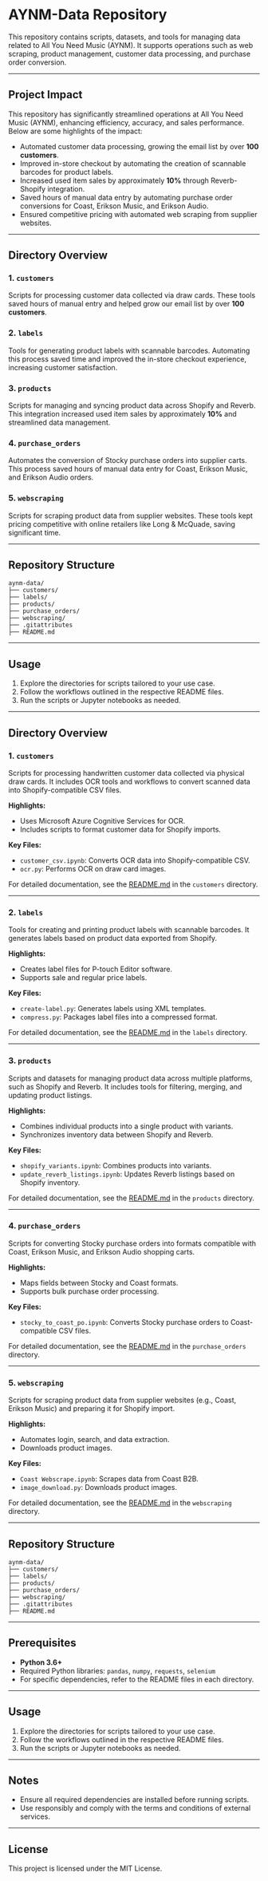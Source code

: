 # AYNM-Data Repository

This repository contains scripts, datasets, and tools for managing data related to All You Need Music (AYNM). It supports operations such as web scraping, product management, customer data processing, and purchase order conversion.

---

## Project Impact

This repository has significantly streamlined operations at All You Need Music (AYNM), enhancing efficiency, accuracy, and sales performance. Below are some highlights of the impact:

- Automated customer data processing, growing the email list by over **100 customers**.
- Improved in-store checkout by automating the creation of scannable barcodes for product labels.
- Increased used item sales by approximately **10%** through Reverb-Shopify integration.
- Saved hours of manual data entry by automating purchase order conversions for Coast, Erikson Music, and Erikson Audio.
- Ensured competitive pricing with automated web scraping from supplier websites.

---

## Directory Overview

### 1. `customers`
Scripts for processing customer data collected via draw cards. These tools saved hours of manual entry and helped grow our email list by over **100 customers**.

### 2. `labels`
Tools for generating product labels with scannable barcodes. Automating this process saved time and improved the in-store checkout experience, increasing customer satisfaction.

### 3. `products`
Scripts for managing and syncing product data across Shopify and Reverb. This integration increased used item sales by approximately **10%** and streamlined data management.

### 4. `purchase_orders`
Automates the conversion of Stocky purchase orders into supplier carts. This process saved hours of manual data entry for Coast, Erikson Music, and Erikson Audio orders.

### 5. `webscraping`
Scripts for scraping product data from supplier websites. These tools kept pricing competitive with online retailers like Long & McQuade, saving significant time.

---

## Repository Structure

```
aynm-data/
├── customers/
├── labels/
├── products/
├── purchase_orders/
├── webscraping/
├── .gitattributes
├── README.md
```

---

## Usage

1. Explore the directories for scripts tailored to your use case.
2. Follow the workflows outlined in the respective README files.
3. Run the scripts or Jupyter notebooks as needed.

---

## Directory Overview

### 1. `customers`
Scripts for processing handwritten customer data collected via physical draw cards. It includes OCR tools and workflows to convert scanned data into Shopify-compatible CSV files.

**Highlights:**
- Uses Microsoft Azure Cognitive Services for OCR.
- Includes scripts to format customer data for Shopify imports.

**Key Files:**
- `customer_csv.ipynb`: Converts OCR data into Shopify-compatible CSV.
- `ocr.py`: Performs OCR on draw card images.

For detailed documentation, see the [README.md](customers/README.md) in the `customers` directory.

---

### 2. `labels`
Tools for creating and printing product labels with scannable barcodes. It generates labels based on product data exported from Shopify.

**Highlights:**
- Creates label files for P-touch Editor software.
- Supports sale and regular price labels.

**Key Files:**
- `create-label.py`: Generates labels using XML templates.
- `compress.py`: Packages label files into a compressed format.

For detailed documentation, see the [README.md](labels/README.md) in the `labels` directory.

---

### 3. `products`
Scripts and datasets for managing product data across multiple platforms, such as Shopify and Reverb. It includes tools for filtering, merging, and updating product listings.

**Highlights:**
- Combines individual products into a single product with variants.
- Synchronizes inventory data between Shopify and Reverb.

**Key Files:**
- `shopify_variants.ipynb`: Combines products into variants.
- `update_reverb_listings.ipynb`: Updates Reverb listings based on Shopify inventory.

For detailed documentation, see the [README.md](products/README.md) in the `products` directory.

---

### 4. `purchase_orders`
Scripts for converting Stocky purchase orders into formats compatible with Coast, Erikson Music, and Erikson Audio shopping carts.

**Highlights:**
- Maps fields between Stocky and Coast formats.
- Supports bulk purchase order processing.

**Key Files:**
- `stocky_to_coast_po.ipynb`: Converts Stocky purchase orders to Coast-compatible CSV files.

For detailed documentation, see the [README.md](purchase_orders/README.md) in the `purchase_orders` directory.

---

### 5. `webscraping`
Scripts for scraping product data from supplier websites (e.g., Coast, Erikson Music) and preparing it for Shopify import.

**Highlights:**
- Automates login, search, and data extraction.
- Downloads product images.

**Key Files:**
- `Coast Webscrape.ipynb`: Scrapes data from Coast B2B.
- `image_download.py`: Downloads product images.

For detailed documentation, see the [README.md](webscraping/README.md) in the `webscraping` directory.

---

## Repository Structure

```
aynm-data/
├── customers/
├── labels/
├── products/
├── purchase_orders/
├── webscraping/
├── .gitattributes
├── README.md
```

---

## Prerequisites

- **Python 3.6+**
- Required Python libraries: `pandas`, `numpy`, `requests`, `selenium`
- For specific dependencies, refer to the README files in each directory.

---

## Usage

1. Explore the directories for scripts tailored to your use case.
2. Follow the workflows outlined in the respective README files.
3. Run the scripts or Jupyter notebooks as needed.

---

## Notes

- Ensure all required dependencies are installed before running scripts.
- Use responsibly and comply with the terms and conditions of external services.

---

## License

This project is licensed under the MIT License.
